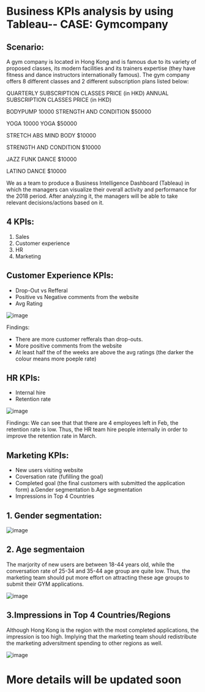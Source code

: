 # Business KPIs analysis by using Tableau-- CASE: Gymcompany
## Scenario: 
A gym company is located in Hong Kong and is famous due to its variety of proposed classes, its modern facilities and its trainers expertise (they have fitness and dance instructors internationally famous).
The gym company offers 8 different classes and 2 different subscription plans listed below:

QUARTERLY SUBSCRIPTION CLASSES	PRICE (in HKD)	ANNUAL SUBSCRIPTION CLASSES	PRICE (in HKD)

BODYPUMP	10000	STRENGTH AND CONDITION	$50000

YOGA	10000	YOGA	$50000

STRETCH ABS MIND BODY	$10000	

STRENGTH AND CONDITION	$10000		

JAZZ FUNK DANCE	$10000

LATINO DANCE	$10000		

We as a team to produce a Business Intelligence Dashboard (Tableau) in which the managers can visualize their overall activity and performance for the 2018 period. After analyzing it, the managers will be able to take relevant decisions/actions based on it.

## 4 KPIs: 
1. Sales
2. Customer experience
3. HR
4. Marketing


## Customer Experience KPIs:

- Drop-Out vs Refferal 
- Positive vs Negative comments from the website
- Avg Rating 

![image](https://user-images.githubusercontent.com/80455832/125059920-6b26d280-e0de-11eb-87ab-9a95b1797f50.png)

Findings:
- There are more customer refferals than drop-outs. 
- More positive comments from the website
- At least half the of the weeks are above the avg ratings (the darker the colour means more poeple rate)

## HR KPIs: 

- Internal hire 
- Retention rate 

![image](https://user-images.githubusercontent.com/80455832/125060539-10da4180-e0df-11eb-8dbd-2ae7ab25acea.png)

Findings:
We can see that that there are 4 employees left in Feb, the retention rate is low. Thus, the HR team hire people internally in order to improve the retention rate in March. 


## Marketing KPIs:
- New users visiting website
- Coversation rate (fufilling the goal)
- Completed goal (the final customers with submitted the application form)
 a.Gender segmentation 
 b.Age segmentation
- Impressions in Top 4 Countries



## 1. Gender segmentation: 

![image](https://user-images.githubusercontent.com/80455832/125061003-7d554080-e0df-11eb-9a9b-ef79d28e91fa.png)

## 2. Age segmentaion
The marjority of new users are between 18-44 years old, while the conversation rate of  25-34 and 35-44 age group are quite low. Thus, the marketing team should put more effort on attracting these age groups to submit their GYM applications.

![image](https://user-images.githubusercontent.com/80455832/125060937-6ca4ca80-e0df-11eb-8131-6def396482a2.png)



## 3.Impressions in Top 4 Countries/Regions
Although Hong Kong is the region with the most completed applications, the impression is too high. Implying that the marketing team should redistribute the marketing adversitment spending to other regions as well. 

![image](https://user-images.githubusercontent.com/80455832/125061050-89410280-e0df-11eb-9340-0eec19a58df9.png)





# More details will be updated soon
